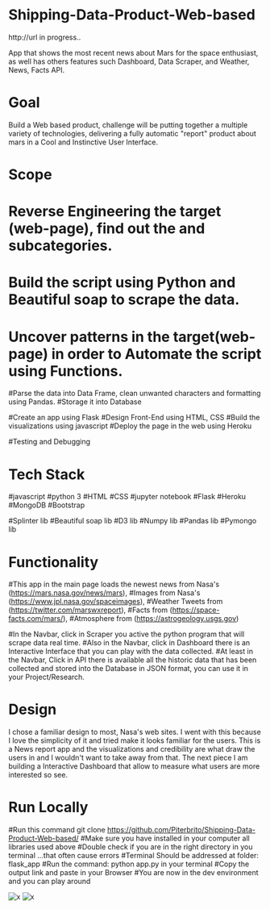 # Shipping-Data-Product-Web-based

http://url in progress..

App that shows the most recent news about Mars for the space enthusiast, as well has others features such Dashboard, Data Scraper, and Weather, News, Facts API. 

# Goal

Build a Web based product, challenge will be putting together a multiple variety of technologies, delivering a fully automatic "report" product about mars in a Cool and Instinctive User Interface.    


# Scope 
  
  # Reverse Engineering the target (web-page), find out the <tags> and subcategories.
  # Build the script using Python and Beautiful soap to scrape the data.
  # Uncover patterns in the target(web-page) in order to Automate the script using Functions.
  
  #Parse the data into Data Frame, clean unwanted characters and formatting using Pandas.
  #Storage it into Database
  
  #Create an app using Flask 
  #Design Front-End using HTML, CSS 
  #Build the visualizations using javascript
  #Deploy the page in the web using Heroku
  
  #Testing and Debugging

# Tech Stack
  
  #javascript
  #python 3
  #HTML
  #CSS
  #jupyter notebook
  #Flask
  #Heroku
  #MongoDB
  #Bootstrap 

  #Splinter lib
  #Beautiful soap lib
  #D3 lib
  #Numpy lib
  #Pandas lib
  #Pymongo lib


# Functionality

#This app in the main page loads the newest news  from Nasa's (https://mars.nasa.gov/news/mars), 
#Images from Nasa's (https://www.jpl.nasa.gov/spaceimages), 
#Weather Tweets from (https://twitter.com/marswxreport),
#Facts from (https://space-facts.com/mars/),
#Atmosphere from (https://astrogeology.usgs.gov)

  #In the Navbar, click in Scraper you active the python program that will scrape data real time.
  #Also in the Navbar, click in Dashboard there is an Interactive Interface that you can play with the data collected.
  #At least in the Navbar, Click in API there is available all the historic data that has been collected and stored into the Database in JSON format, you can use it in your Project/Research.


# Design

I chose a familiar design to most, Nasa's web sites. I went with this because I love the simplicity of it and tried make it looks familiar for the users. This is a News report app and the visualizations and credibility are what draw the users in and I wouldn't want to take away from that. The next piece I am building a Interactive Dashboard that allow to measure what users are more interested so see.

# Run Locally
#Run this command git clone https://github.com/Piterbrito/Shipping-Data-Product-Web-based/
#Make sure you have installed in your computer all libraries used above 
#Double check if you are in the right directory in you terminal ...that often cause errors
#Terminal Should be addressed at folder: flask_app
#Run the command: python app.py in your terminal
#Copy the output link and paste in your Browser
#You are now in the dev environment and you can play around



![x]("flask_app/static/img/home.png")
![x]('home.png')
